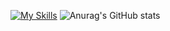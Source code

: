 [![My Skills](https://skillicons.dev/icons?i=bash,cloudflare,css,docker,git,github,html,js,ts,linux,powershell,py,svg,unreal,vim,vscode&perline=3)](https://skillicons.dev)
![Anurag's GitHub stats](https://github-readme-stats.vercel.app/api?username=anuraghazra&hide=contribs,prs)
